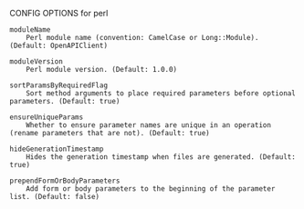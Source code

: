 
CONFIG OPTIONS for perl

	moduleName
	    Perl module name (convention: CamelCase or Long::Module). (Default: OpenAPIClient)

	moduleVersion
	    Perl module version. (Default: 1.0.0)

	sortParamsByRequiredFlag
	    Sort method arguments to place required parameters before optional parameters. (Default: true)

	ensureUniqueParams
	    Whether to ensure parameter names are unique in an operation (rename parameters that are not). (Default: true)

	hideGenerationTimestamp
	    Hides the generation timestamp when files are generated. (Default: true)

	prependFormOrBodyParameters
	    Add form or body parameters to the beginning of the parameter list. (Default: false)


